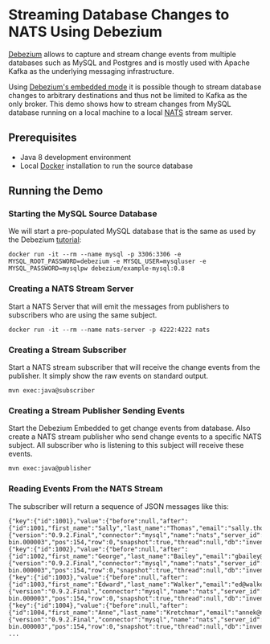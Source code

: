 # Streaming Database Changes to NATS Using Debezium

[Debezium](http://debezium.io/) allows to capture and stream change events from multiple databases such as MySQL and Postgres and is mostly used with Apache Kafka as the underlying messaging infrastructure.

Using [Debezium's embedded mode](http://debezium.io/docs/embedded/) it is possible though to stream database changes to arbitrary destinations and thus not be limited to Kafka as the only broker.
This demo shows how to stream changes from MySQL database running on a local machine to a local [NATS](https://nats.io) stream server.

## Prerequisites

* Java 8 development environment
* Local [Docker](https://www.docker.com/) installation to run the source database

## Running the Demo

### Starting the MySQL Source Database

We will start a pre-populated MySQL database that is the same as used by the Debezium [tutorial](http://debezium.io/docs/tutorial/):

```
docker run -it --rm --name mysql -p 3306:3306 -e MYSQL_ROOT_PASSWORD=debezium -e MYSQL_USER=mysqluser -e MYSQL_PASSWORD=mysqlpw debezium/example-mysql:0.8
```

### Creating a NATS Stream Server

Start a NATS Server that will emit the messages from publishers to subscribers who are using the same subject.

```
docker run -it --rm --name nats-server -p 4222:4222 nats
```

### Creating a Stream Subscriber

Start a NATS stream subscriber that will receive the change events from the publisher. It simply show the raw events on standard output.

```
mvn exec:java@subscriber
```

### Creating a Stream Publisher Sending Events

Start the Debezium Embedded to get change events from database. Also create a NATS stream publisher who send change events to a specific NATS subject. All subscriber who is listening to this subject will receive these events.

```
mvn exec:java@publisher
```

### Reading Events From the NATS Stream

The subscriber will return a sequence of JSON messages like this:

```
{"key":{"id":1001},"value":{"before":null,"after":{"id":1001,"first_name":"Sally","last_name":"Thomas","email":"sally.thomas@acme.com"},"source":{"version":"0.9.2.Final","connector":"mysql","name":"nats","server_id":0,"ts_sec":0,"gtid":null,"file":"mysql-bin.000003","pos":154,"row":0,"snapshot":true,"thread":null,"db":"inventory","table":"customers","query":null},"op":"c","ts_ms":1553145497879}}
{"key":{"id":1002},"value":{"before":null,"after":{"id":1002,"first_name":"George","last_name":"Bailey","email":"gbailey@foobar.com"},"source":{"version":"0.9.2.Final","connector":"mysql","name":"nats","server_id":0,"ts_sec":0,"gtid":null,"file":"mysql-bin.000003","pos":154,"row":0,"snapshot":true,"thread":null,"db":"inventory","table":"customers","query":null},"op":"c","ts_ms":1553145497879}}
{"key":{"id":1003},"value":{"before":null,"after":{"id":1003,"first_name":"Edward","last_name":"Walker","email":"ed@walker.com"},"source":{"version":"0.9.2.Final","connector":"mysql","name":"nats","server_id":0,"ts_sec":0,"gtid":null,"file":"mysql-bin.000003","pos":154,"row":0,"snapshot":true,"thread":null,"db":"inventory","table":"customers","query":null},"op":"c","ts_ms":1553145497879}}
{"key":{"id":1004},"value":{"before":null,"after":{"id":1004,"first_name":"Anne","last_name":"Kretchmar","email":"annek@noanswer.org"},"source":{"version":"0.9.2.Final","connector":"mysql","name":"nats","server_id":0,"ts_sec":0,"gtid":null,"file":"mysql-bin.000003","pos":154,"row":0,"snapshot":true,"thread":null,"db":"inventory","table":"customers","query":null},"op":"c","ts_ms":1553145497879}}
...
```
